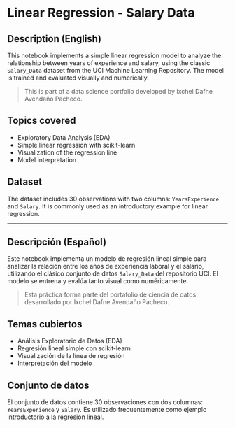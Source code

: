# Linear Regression - Salary Data

## Description (English)

This notebook implements a simple linear regression model to analyze the relationship between years of experience and salary, using the classic `Salary_Data` dataset from the UCI Machine Learning Repository. The model is trained and evaluated visually and numerically.

> This is part of a data science portfolio developed by Ixchel Dafne Avendaño Pacheco.

## Topics covered

- Exploratory Data Analysis (EDA)
- Simple linear regression with scikit-learn
- Visualization of the regression line
- Model interpretation

## Dataset

The dataset includes 30 observations with two columns: `YearsExperience` and `Salary`. It is commonly used as an introductory example for linear regression.

---

## Descripción (Español)

Este notebook implementa un modelo de regresión lineal simple para analizar la relación entre los años de experiencia laboral y el salario, utilizando el clásico conjunto de datos `Salary_Data` del repositorio UCI. El modelo se entrena y evalúa tanto visual como numéricamente.

> Esta práctica forma parte del portafolio de ciencia de datos desarrollado por Ixchel Dafne Avendaño Pacheco.

## Temas cubiertos

- Análisis Exploratorio de Datos (EDA)
- Regresión lineal simple con scikit-learn
- Visualización de la línea de regresión
- Interpretación del modelo

## Conjunto de datos

El conjunto de datos contiene 30 observaciones con dos columnas: `YearsExperience` y `Salary`. Es utilizado frecuentemente como ejemplo introductorio a la regresión lineal.
